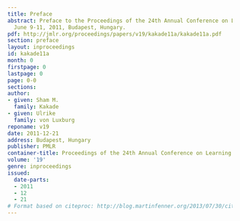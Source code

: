 ```yaml
---
title: Preface
abstract: Preface to the Proceedings of the 24th Annual Conference on Learning Theory
  June 9-11, 2011, Budapest, Hungary.
pdf: http://jmlr.org/proceedings/papers/v19/kakade11a/kakade11a.pdf
section: preface
layout: inproceedings
id: kakade11a
month: 0
firstpage: 0
lastpage: 0
page: 0-0
sections: 
author:
- given: Sham M.
  family: Kakade
- given: Ulrike
  family: von Luxburg
reponame: v19
date: 2011-12-21
address: Budapest, Hungary
publisher: PMLR
container-title: Proceedings of the 24th Annual Conference on Learning Theory
volume: '19'
genre: inproceedings
issued:
  date-parts:
  - 2011
  - 12
  - 21
# Format based on citeproc: http://blog.martinfenner.org/2013/07/30/citeproc-yaml-for-bibliographies/
---
```

